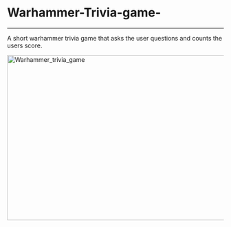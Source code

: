 # Warhammer-Trivia-game-
-------------------------------

A short warhammer trivia game that asks the user questions and counts the users score.


<img width="688" height="384" alt="Warhammer_trivia_game" src="https://github.com/user-attachments/assets/31c4baac-be5f-45a4-bfee-3339a2332668" />





